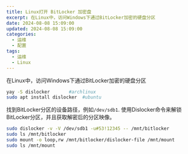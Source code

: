 ```yaml
---
title: Linux打开 BitLocker 加密盘
excerpt: 在Linux中，访问Windows下通过BitLocker加密的硬盘分区
date: 2024-08-08 15:09:00
updated: 2024-08-08 15:09:00
categories:
  - 运维
  - 配置
tags:
  - 运维
  - Linux
---
```


在Linux中，访问Windows下通过BitLocker加密的硬盘分区

```bash
yay -S dislocker       #archlinux
sudo apt install dislocker  #ubuntu
```

找到BitLocker分区的设备路径，例如`/dev/sdb1`. 使用Dislocker命令来解锁BitLocker分区，并且获取解密后的分区映像。

```bash
sudo dislocker -v -V /dev/sdb1 -u#53!12345 -- /mnt/bitlocker
sudo ls /mnt/bitlocker
sudo mount -o loop,rw /mnt/bitlocker/dislocker-file /mnt/mount
sudo ls /mnt/mount
```